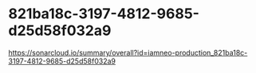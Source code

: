 # 821ba18c-3197-4812-9685-d25d58f032a9
https://sonarcloud.io/summary/overall?id=iamneo-production_821ba18c-3197-4812-9685-d25d58f032a9
